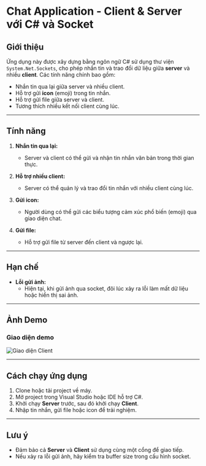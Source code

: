 # Chat Application - Client & Server với C# và Socket

## Giới thiệu

Ứng dụng này được xây dựng bằng ngôn ngữ C# sử dụng thư viện `System.Net.Sockets`, cho phép nhắn tin và trao đổi dữ liệu giữa **server** và nhiều **client**. Các tính năng chính bao gồm:

- Nhắn tin qua lại giữa server và nhiều client.
- Hỗ trợ gửi **icon** (emoji) trong tin nhắn.
- Hỗ trợ gửi file giữa server và client.
- Tương thích nhiều kết nối client cùng lúc.

---

## Tính năng

1. **Nhắn tin qua lại:**
   - Server và client có thể gửi và nhận tin nhắn văn bản trong thời gian thực.

2. **Hỗ trợ nhiều client:**
   - Server có thể quản lý và trao đổi tin nhắn với nhiều client cùng lúc.

3. **Gửi icon:**
   - Người dùng có thể gửi các biểu tượng cảm xúc phổ biến (emoji) qua giao diện chat.

4. **Gửi file:**
   - Hỗ trợ gửi file từ server đến client và ngược lại.

---

## Hạn chế

- **Lỗi gửi ảnh:**
  - Hiện tại, khi gửi ảnh qua socket, đôi lúc xảy ra lỗi làm mất dữ liệu hoặc hiển thị sai ảnh.

---

## Ảnh Demo

### Giao diện demo
![Giao diện Client](./Client/images/demo.png)

---

## Cách chạy ứng dụng

1. Clone hoặc tải project về máy.
2. Mở project trong Visual Studio hoặc IDE hỗ trợ C#.
3. Khởi chạy **Server** trước, sau đó khởi chạy **Client**.
4. Nhập tin nhắn, gửi file hoặc icon để trải nghiệm.

---

## Lưu ý

- Đảm bảo cả **Server** và **Client** sử dụng cùng một cổng để giao tiếp.
- Nếu xảy ra lỗi gửi ảnh, hãy kiểm tra buffer size trong cấu hình socket.
